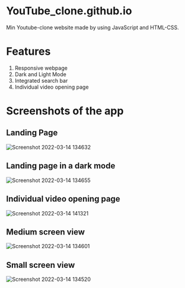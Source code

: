 # YouTube_clone.github.io
Min Youtube-clone website made by using JavaScript and HTML-CSS.

# Features
1. Responsive webpage
2. Dark and Light Mode
3. Integrated search bar
4. Individual video opening page

# Screenshots of the app
## Landing Page
![Screenshot 2022-03-14 134632](https://user-images.githubusercontent.com/96105500/158135732-eb70a79d-ae7e-469a-bf8d-5960df9f13db.png)
## Landing page in a dark mode
![Screenshot 2022-03-14 134655](https://user-images.githubusercontent.com/96105500/158135935-6511d0cc-e6b5-4073-a819-1f3a579d78a6.png)
## Individual video opening page
![Screenshot 2022-03-14 141321](https://user-images.githubusercontent.com/96105500/158135940-fa6feea0-5aff-488b-ab41-2684d6396013.png)
## Medium screen view
![Screenshot 2022-03-14 134601](https://user-images.githubusercontent.com/96105500/158135950-828155d8-c143-4a01-af6d-273b142d3d15.png)
## Small screen view
![Screenshot 2022-03-14 134520](https://user-images.githubusercontent.com/96105500/158135959-e9e5d0da-669a-4dbc-998a-9f22011150a4.png)

